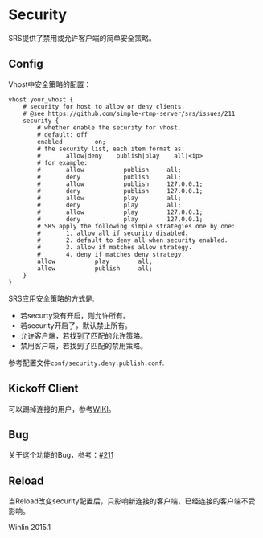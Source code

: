 # Security

SRS提供了禁用或允许客户端的简单安全策略。

## Config

Vhost中安全策略的配置：

```
vhost your_vhost {
    # security for host to allow or deny clients.
    # @see https://github.com/simple-rtmp-server/srs/issues/211   
    security {
        # whether enable the security for vhost.
        # default: off
        enabled         on;
        # the security list, each item format as:
        #       allow|deny    publish|play    all|<ip>
        # for example:
        #       allow           publish     all;
        #       deny            publish     all;
        #       allow           publish     127.0.0.1;
        #       deny            publish     127.0.0.1;
        #       allow           play        all;
        #       deny            play        all;
        #       allow           play        127.0.0.1;
        #       deny            play        127.0.0.1;
        # SRS apply the following simple strategies one by one:
        #       1. allow all if security disabled.
        #       2. default to deny all when security enabled.
        #       3. allow if matches allow strategy.
        #       4. deny if matches deny strategy.
        allow           play        all;
        allow           publish     all;
    }
}
```

SRS应用安全策略的方式是:

* 若securty没有开启，则允许所有。
* 若security开启了，默认禁止所有。
* 允许客户端，若找到了匹配的允许策略。
* 禁用客户端，若找到了匹配的禁用策略。

参考配置文件`conf/security.deny.publish.conf`.

## Kickoff Client

可以踢掉连接的用户，参考[WIKI](https://github.com/simple-rtmp-server/srs/wiki/v1_CN_HTTPApi#kickoff-client)。

## Bug

关于这个功能的Bug，参考：[#211](https://github.com/simple-rtmp-server/srs/issues/211)

## Reload

当Reload改变security配置后，只影响新连接的客户端，已经连接的客户端不受影响。

Winlin 2015.1
